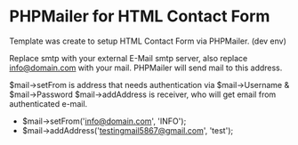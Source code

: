 # PHPMailer for HTML Contact Form

Template was create to setup HTML Contact Form via PHPMailer. (dev env)

Replace smtp with your external E-Mail smtp server, also replace info@domain.com with your mail. PHPMailer will send mail to this address.

$mail->setFrom is address that needs authentication via $mail->Username & $mail->Password
$mail->addAddress is receiver, who will get email from authenticated e-mail.

- $mail->setFrom('info@domain.com', 'INFO');
- $mail->addAddress('testingmail5867@gmail.com', 'test');
